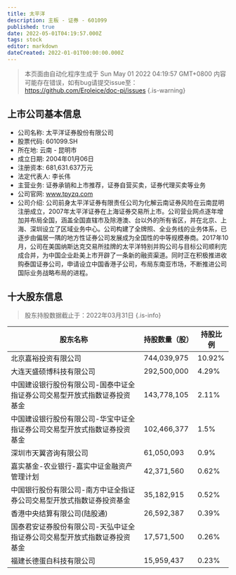 ```yaml
---
title: 太平洋
description: 主板 - 证券 - 601099
published: true
date: 2022-05-01T04:19:57.000Z
tags: stock
editor: markdown
dateCreated: 2022-01-01T00:00:00.000Z
---
```


> 本页面由自动化程序生成于 Sun May 01 2022 04:19:57 GMT+0800
> 内容可能存在错误，如有bug请提交issue至：https://github.com/Eroleice/doc-pi/issues
{.is-warning}

## 上市公司基本信息
- 公司名称: 太平洋证券股份有限公司
- 股票代码: 601099.SH
- 所在地: 云南 - 昆明市
- 成立日期: 2004年01月06日
- 注册资本: 681,631.637万元
- 法定代表人: 李长伟
- 主营业务: 证券承销和上市推荐，证券自营买卖，证券代理买卖等业务
- 公司官网: www.tpyzq.com
- 公司介绍: 公司前身太平洋证券有限责任公司为化解云南证券风险在云南昆明注册成立，2007年太平洋证券在上海证券交易所上市。公司营业网点逐年增加并布局全国，涵盖全国直辖市及除港澳、台以外的所有省区，并在北京、上海、深圳设立了区域业务中心。公司构建了全牌照、全业务线的业务体系，已逐步由偏居一隅的地方性证券公司发展成为全国性的中等规模券商。2017年10月，公司在美国纳斯达克交易所挂牌的太平洋特别并购公司与目标公司顺利完成合并，为中国企业赴美上市开辟了一条新的融资渠道。同时正在积极推进收购泰国证券公司，申请设立中国香港子公司，布局东南亚市场，不断推进公司国际业务战略布局的进程。


## 十大股东信息
> 股东持股数据截止于：2022年03月31日
{.is-info}

| 股东名称 | 持股数量（股） | 持股比例 |
| --- | --- | --- |
| 北京嘉裕投资有限公司 | 744,039,975 | 10.92% |
| 大连天盛硕博科技有限公司 | 292,500,000 | 4.29% |
| 中国建设银行股份有限公司-国泰中证全指证券公司交易型开放式指数证券投资基金 | 143,778,105 | 2.11% |
| 中国建设银行股份有限公司-华宝中证全指证券公司交易型开放式指数证券投资基金 | 102,466,377 | 1.5% |
| 深圳市天翼咨询有限公司 | 61,050,093 | 0.9% |
| 嘉实基金-农业银行-嘉实中证金融资产管理计划 | 42,371,560 | 0.62% |
| 中国银行股份有限公司-南方中证全指证券公司交易型开放式指数证券投资基金 | 35,182,915 | 0.52% |
| 香港中央结算有限公司(陆股通) | 26,592,387 | 0.39% |
| 国泰君安证券股份有限公司-天弘中证全指证券公司交易型开放式指数证券投资基金 | 17,571,500 | 0.26% |
| 福建长德蛋白科技有限公司 | 15,959,437 | 0.23% |




